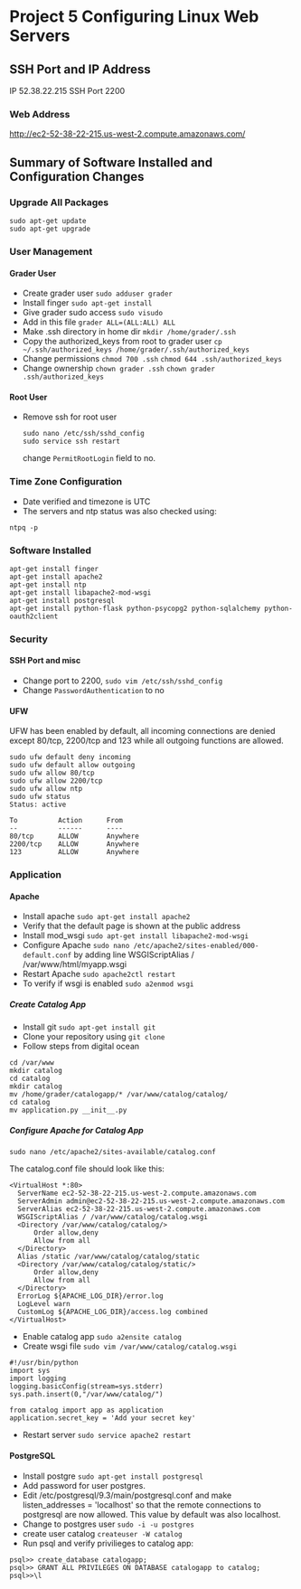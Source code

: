 Project 5 Configuring Linux Web Servers
=======================================

SSH Port and IP Address
-----------------------

IP 52.38.22.215 SSH Port 2200

### Web Address
http://ec2-52-38-22-215.us-west-2.compute.amazonaws.com/

Summary of Software Installed and Configuration Changes
-------------------------------------------------------

### Upgrade All Packages 
```
sudo apt-get update
sudo apt-get upgrade
```

### User Management

#### Grader User

* Create grader user ```sudo adduser grader```
* Install finger ```sudo apt-get install``` 
* Give grader sudo access ```sudo visudo```
* Add in this file ```grader ALL=(ALL:ALL) ALL```
* Make .ssh directory in home dir ```mkdir /home/grader/.ssh```
* Copy the authorized_keys from root to grader user ```cp ~/.ssh/authorized_keys /home/grader/.ssh/authorized_keys```
* Change permissions ```chmod 700 .ssh``` ```chmod 644 .ssh/authorized_keys```
* Change ownership ```chown grader .ssh``` ```chown grader .ssh/authorized_keys```

#### Root User

* Remove ssh for root user
  ```
  sudo nano /etc/ssh/sshd_config
  sudo service ssh restart
  ```
  change ```PermitRootLogin``` field to no.

### Time Zone Configuration

* Date verified and timezone is UTC
* The servers and ntp status was also checked using: 
```
ntpq -p
```

### Software Installed

```
apt-get install finger
apt-get install apache2
apt-get install ntp
apt-get install libapache2-mod-wsgi
apt-get install postgresql
apt-get install python-flask python-psycopg2 python-sqlalchemy python-oauth2client
```

### Security

#### SSH Port and misc
* Change port to 2200, ```sudo vim /etc/ssh/sshd_config```
* Change ```PasswordAuthentication``` to no

#### UFW
UFW has been enabled by default, all incoming connections are denied except 80/tcp, 2200/tcp and 123 while all outgoing functions are allowed.

```
sudo ufw default deny incoming
sudo ufw default allow outgoing
sudo ufw allow 80/tcp
sudo ufw allow 2200/tcp
sudo ufw allow ntp
sudo ufw status
Status: active 

To 			Action		From
--			------		----
80/tcp		ALLOW		Anywhere
2200/tcp	ALLOW		Anywhere
123			ALLOW		Anywhere
```

### Application
#### Apache
* Install apache ```sudo apt-get install apache2```
* Verify that the default page is shown at the public address
* Install mod_wsgi ```sudo apt-get install libapache2-mod-wsgi```
* Configure Apache ```sudo nano /etc/apache2/sites-enabled/000-default.conf``` by adding line WSGIScriptAlias / /var/www/html/myapp.wsgi
* Restart Apache ```sudo apache2ctl restart```
* To verify if wsgi is enabled ```sudo a2enmod wsgi```

##### Create Catalog App
* Install git ```sudo apt-get install git```
* Clone your repository using ```git clone```
* Follow steps from digital ocean
```
cd /var/www
mkdir catalog
cd catalog
mkdir catalog
mv /home/grader/catalogapp/* /var/www/catalog/catalog/
cd catalog
mv application.py __init__.py
```

##### Configure Apache for Catalog App

```
sudo nano /etc/apache2/sites-available/catalog.conf
```

The catalog.conf file should look like this:

```
<VirtualHost *:80>
  ServerName ec2-52-38-22-215.us-west-2.compute.amazonaws.com
  ServerAdmin admin@ec2-52-38-22-215.us-west-2.compute.amazonaws.com
  ServerAlias ec2-52-38-22-215.us-west-2.compute.amazonaws.com
  WSGIScriptAlias / /var/www/catalog/catalog.wsgi
  <Directory /var/www/catalog/catalog/>
      Order allow,deny
      Allow from all
  </Directory>
  Alias /static /var/www/catalog/catalog/static
  <Directory /var/www/catalog/catalog/static/>
      Order allow,deny
      Allow from all
  </Directory>
  ErrorLog ${APACHE_LOG_DIR}/error.log
  LogLevel warn
  CustomLog ${APACHE_LOG_DIR}/access.log combined
</VirtualHost>
```
* Enable catalog app ```sudo a2ensite catalog```
* Create wsgi file ```sudo vim /var/www/catalog/catalog.wsgi```

```
#!/usr/bin/python
import sys
import logging
logging.basicConfig(stream=sys.stderr)
sys.path.insert(0,"/var/www/catalog/")

from catalog import app as application
application.secret_key = 'Add your secret key'
```
* Restart server ```sudo service apache2 restart```

#### PostgreSQL

* Install postgre ```sudo apt-get install postgresql```
* Add password for user postgres. 
* Edit /etc/postgresql/9.3/main/postgresql.conf and make listen_addresses = 'localhost' so that the remote connections to postgresql are now allowed. This value by default was also localhost.
* Change to postgres user ```sudo -i -u postgres```
* create user catalog ```createuser -W catalog```
* Run psql and verify privilieges to catalog app:
```
psql>> create_database catalogapp;
psql>> GRANT ALL PRIVILEGES ON DATABASE catalogapp to catalog;
psql>>\l
```



